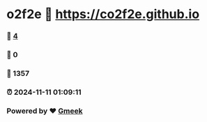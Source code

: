 # o2f2e :link: https://co2f2e.github.io 
### :page_facing_up: [4](https://co2f2e.github.io/tag.html) 
### :speech_balloon: 0 
### :hibiscus: 1357 
### :alarm_clock: 2024-11-11 01:09:11 
### Powered by :heart: [Gmeek](https://github.com/Meekdai/Gmeek)

